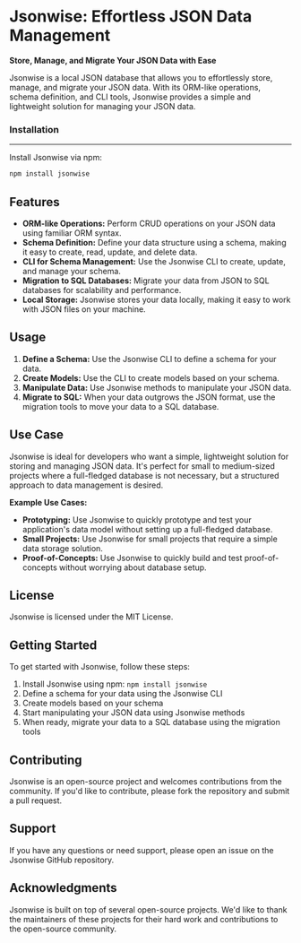 # Jsonwise: Effortless JSON Data Management

**Store, Manage, and Migrate Your JSON Data with Ease**

Jsonwise is a local JSON database that allows you to effortlessly store, manage, and migrate your JSON data. With its ORM-like operations, schema definition, and CLI tools, Jsonwise provides a simple and lightweight solution for managing your JSON data.

### Installation

---

Install Jsonwise via npm:

```bash
npm install jsonwise
```

## Features

- **ORM-like Operations:** Perform CRUD operations on your JSON data using familiar ORM syntax.
- **Schema Definition:** Define your data structure using a schema, making it easy to create, read, update, and delete data.
- **CLI for Schema Management:** Use the Jsonwise CLI to create, update, and manage your schema.
- **Migration to SQL Databases:** Migrate your data from JSON to SQL databases for scalability and performance.
- **Local Storage:** Jsonwise stores your data locally, making it easy to work with JSON files on your machine.

## Usage

1. **Define a Schema:** Use the Jsonwise CLI to define a schema for your data.
2. **Create Models:** Use the CLI to create models based on your schema.
3. **Manipulate Data:** Use Jsonwise methods to manipulate your JSON data.
4. **Migrate to SQL:** When your data outgrows the JSON format, use the migration tools to move your data to a SQL database.

## Use Case

Jsonwise is ideal for developers who want a simple, lightweight solution for storing and managing JSON data. It's perfect for small to medium-sized projects where a full-fledged database is not necessary, but a structured approach to data management is desired.

**Example Use Cases:**

- **Prototyping:** Use Jsonwise to quickly prototype and test your application's data model without setting up a full-fledged database.
- **Small Projects:** Use Jsonwise for small projects that require a simple data storage solution.
- **Proof-of-Concepts:** Use Jsonwise to quickly build and test proof-of-concepts without worrying about database setup.

## License

Jsonwise is licensed under the MIT License.

## Getting Started

To get started with Jsonwise, follow these steps:

1. Install Jsonwise using npm: `npm install jsonwise`
2. Define a schema for your data using the Jsonwise CLI
3. Create models based on your schema
4. Start manipulating your JSON data using Jsonwise methods
5. When ready, migrate your data to a SQL database using the migration tools

## Contributing

Jsonwise is an open-source project and welcomes contributions from the community. If you'd like to contribute, please fork the repository and submit a pull request.

## Support

If you have any questions or need support, please open an issue on the Jsonwise GitHub repository.

## Acknowledgments

Jsonwise is built on top of several open-source projects. We'd like to thank the maintainers of these projects for their hard work and contributions to the open-source community.
